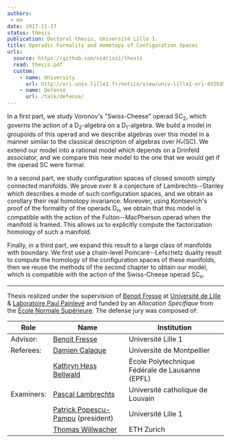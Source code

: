 ```yaml
---
authors:
 - me
date: 2017-11-17
status: thesis
publication: Doctoral thesis, Université Lille 1.
title: Operadic Formality and Homotopy of Configuration Spaces
urls:
  source: https://github.com/nidrissi/thesis
  read: thesis.pdf
  custom:
    - name: University
      url: http://ori.univ-lille1.fr/notice/view/univ-lille1-ori-455595
    - name: Defense
      url: /talk/defense/
---
```


In a first part, we study Voronov's "Swiss-Cheese" operad $\mathsf{SC}_2$, which governs the action of a $\mathsf{D}_2$-algebra on a $\mathsf{D}_1$-algebra. We build a model in groupoids of this operad and we describe algebras over this model in a manner similar to the classical description of algebras over $H_*(\mathsf{SC})$. We extend our model into a rational model which depends on a Drinfeld associator, and we compare this new model to the one that we would get if the operad $\mathsf{SC}$ were formal.

In a second part, we study configuration spaces of closed smooth simply connected manifolds. We prove over $\mathbb{R}$ a conjecture of Lambrechts--Stanley which describes a mode of such configuration spaces, and we obtain as corollary their real homotopy invariance. Moreover, using Kontsevich's proof of the formality of the operads $\mathsf{D}_n$, we obtain that this model is compatible with the action of the Fulton--MacPherson operad when the manifold is framed. This allows us to explicitly compute the factorization homology of such a manifold.

Finally, in a third part, we expand this result to a large class of manifolds with boundary. We first use a chain-level Poincaré--Lefschetz duality result to compute the homology of the configuration spaces of these manifolds, then we reuse the methods of the second chapter to obtain our model, which is compatible with the action of the Swiss-Cheese operad $\mathsf{SC}_n$.

***

Thesis realized under the supervision of [Benoit Fresse](https://pro.univ-lille.fr/benoit-fresse/) at [Université de Lille](https://www.univ-lille.fr) & [Laboratoire Paul Painlevé](https://math.univ-lille1.fr/) and funded by an _Allocation Spécifique_ from the [École Normale Supérieure](https://www.ens.psl.eu).
The defense jury was composed of:

| Role | Name | Institution |
|-|-|-|
| Advisor: | [Benoit Fresse](https://pro.univ-lille.fr/benoit-fresse/) | Université Lille 1 |
| Referees: | [Damien Calaque](http://imag.umontpellier.fr/~calaque/) | Université de Montpellier |
| | [Kathryn Hess Bellwald](http://hessbellwald-lab.epfl.ch/HessBellwald) | École Polytechnique Fédérale de Lausanne (EPFL) |
| Examiners: | [Pascal Lambrechts](https://uclouvain.be/fr/repertoires/pascal.lambrechts) | Université catholique de Louvain |
| | [Patrick Popescu-Pampu](http://math.univ-lille1.fr/~popescu/) (president) | Université Lille 1 |
| | [Thomas Willwacher](https://people.math.ethz.ch/~wilthoma/) | ETH Zurich |
